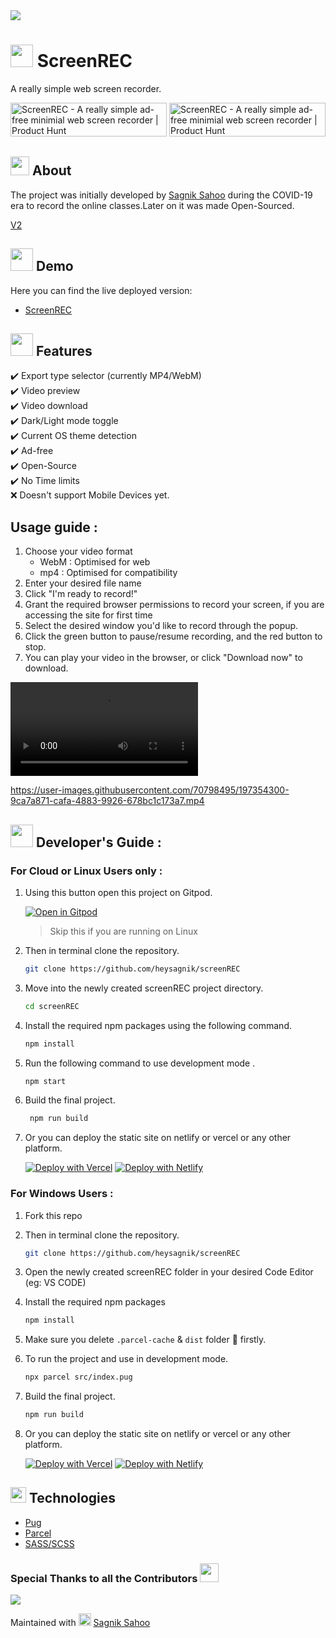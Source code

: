 <img src="https://api.microlink.io?url=https%3A%2F%2Fscreen-rec.vercel.app%2F&overlay.browser=dark&overlay.background=linear-gradient(225deg%2C%20%23FF057C%200%25%2C%20%238D0B93%2050%25%2C%20%23321575%20100%25)&screenshot=true&meta=false&embed=screenshot.url"/>

# <img src="https://em-content.zobj.net/source/apple/391/video-camera_1f4f9.png" height="36"/> ScreenREC

A really simple web screen recorder.

<a href="https://www.producthunt.com/posts/screenrec?utm_source=badge-featured&utm_medium=badge&utm_souce=badge-screenrec" target="_blank"><img src="https://api.producthunt.com/widgets/embed-image/v1/featured.svg?post_id=322532&theme=dark" alt="ScreenREC - A really simple ad-free minimial web screen recorder | Product Hunt" style="width: 250px; height: 54px;" width="250" height="54" /></a> <a href="https://www.producthunt.com/posts/screenrec?utm_source=badge-top-post-badge&utm_medium=badge&utm_souce=badge-screenrec" target="_blank"><img src="https://api.producthunt.com/widgets/embed-image/v1/top-post-badge.svg?post_id=322532&theme=dark&period=daily" alt="ScreenREC - A really simple ad-free minimial web screen recorder | Product Hunt" style="width: 250px; height: 54px;" width="250" height="54" /></a>

## <img src="https://em-content.zobj.net/source/apple/391/sparkle_2747-fe0f.png" height="30"/> About

The project was initially developed by [Sagnik Sahoo](https://twitter.com/heysagnik) during the COVID-19 era to record the online classes.Later on it was made Open-Sourced.

[V2](https://dashboard-eight-henna.vercel.app/)

## <img src="https://em-content.zobj.net/source/apple/391/joystick_1f579-fe0f.png" height="36"/> Demo

Here you can find the live deployed version:

- [ScreenREC](https://screen-rec.vercel.app/)

## <img src="https://em-content.zobj.net/source/apple/391/magic-wand_1fa84.png" height="36"/> Features

✔️ Export type selector (currently MP4/WebM)<br/>
✔️ Video preview<br/>
✔️ Video download<br/>
✔️ Dark/Light mode toggle<br/>
✔️ Current OS theme detection<br/>
✔️ Ad-free<br/>
✔️ Open-Source<br/>
✔️ No Time limits<br/>
❌ Doesn't support Mobile Devices yet.

## Usage guide :

1. Choose your video format
   - WebM : Optimised for web
   - mp4 : Optimised for compatibility
2. Enter your desired file name
3. Click "I'm ready to record!"
4. Grant the required browser permissions to record your screen, if you are accessing the site for first time
5. Select the desired window you'd like to record through the popup.
6. Click the green button to pause/resume recording, and the red button to stop.
7. You can play your video in the browser, or click "Download now" to download.

<video>
 <source src="https://user-images.githubusercontent.com/70798495/197354300-9ca7a871-cafa-4883-9926-678bc1c173a7.mp4" type="video/mp4">
</video>

https://user-images.githubusercontent.com/70798495/197354300-9ca7a871-cafa-4883-9926-678bc1c173a7.mp4

## <img src="https://em-content.zobj.net/source/apple/391/man-technologist-medium-skin-tone_1f468-1f3fd-200d-1f4bb.png" height="36"/> Developer's Guide :

### For Cloud or Linux Users only :

1. Using this button open this project on Gitpod.

   [![Open in Gitpod](https://gitpod.io/button/open-in-gitpod.svg)](https://gitpod.io/#https://github.com/heysagnik/screenREC)

   > Skip this if you are running on Linux

2. Then in terminal clone the repository.
   ```sh
   git clone https://github.com/heysagnik/screenREC
   ```
3. Move into the newly created screenREC project directory.
   ```sh
   cd screenREC
   ```
4. Install the required npm packages using the following command.
   ```sh
   npm install
   ```
5. Run the following command to use development mode .
   ```sh
   npm start
   ```
6. Build the final project.
   ```sh
    npm run build
   ```
7. Or you can deploy the static site on netlify or vercel or any other platform.

   [![Deploy with Vercel](https://vercel.com/button)](https://vercel.com/new/clone?repository-url=https%3A%2F%2Fgithub.com%2Fheysagnik%2FscreenREC) [![Deploy with Netlify](https://www.netlify.com/img/deploy/button.svg)](https://app.netlify.com/start/deploy?repository=https://github.com/heysagnik/screenREC)

### For Windows Users :

1. Fork this repo

2. Then in terminal clone the repository.
   ```sh
   git clone https://github.com/heysagnik/screenREC
   ```
3. Open the newly created screenREC folder in your desired Code Editor (eg: VS CODE)
4. Install the required npm packages
   ```sh
   npm install
   ```
5. Make sure you delete `.parcel-cache` & `dist` folder 📂 firstly.
6. To run the project and use in development mode.
   ```sh
   npx parcel src/index.pug
   ```
7. Build the final project.
   ```sh
   npm run build
   ```
8. Or you can deploy the static site on netlify or vercel or any other platform.

   [![Deploy with Vercel](https://vercel.com/button)](https://vercel.com/new/clone?repository-url=https%3A%2F%2Fgithub.com%2Fheysagnik%2FscreenREC)
   [![Deploy with Netlify](https://www.netlify.com/img/deploy/button.svg)](https://app.netlify.com/start/deploy?repository=https://github.com/heysagnik/screenREC)

## <img src="https://em-content.zobj.net/source/apple/391/laptop_1f4bb.png" height="25"/> Technologies

- [Pug](https://pugjs.org/)
- [Parcel](https://parceljs.org/)
- [SASS/SCSS](https://sass-lang.com/)

### Special Thanks to all the Contributors <img src="https://em-content.zobj.net/source/apple/391/drum_1f941.png" height="30"/>

<img src="https://contrib.rocks/image?repo=heysagnik/screenREC" />

Maintained with <img src="https://em-content.zobj.net/source/apple/391/person-raising-hand_light-skin-tone_1f64b-1f3fb_1f3fb.png" height="20"/> [Sagnik Sahoo](https://github.com/heysagnik)
